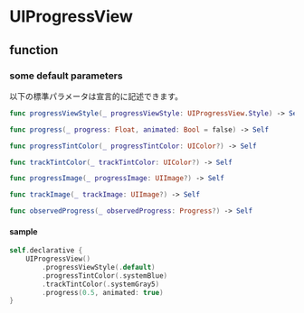 # UIProgressView

## function

### some default parameters

以下の標準パラメータは宣言的に記述できます。

```swift
func progressViewStyle(_ progressViewStyle: UIProgressView.Style) -> Self

func progress(_ progress: Float, animated: Bool = false) -> Self

func progressTintColor(_ progressTintColor: UIColor?) -> Self

func trackTintColor(_ trackTintColor: UIColor?) -> Self

func progressImage(_ progressImage: UIImage?) -> Self

func trackImage(_ trackImage: UIImage?) -> Self

func observedProgress(_ observedProgress: Progress?) -> Self
```

#### sample

```swift
self.declarative {
    UIProgressView()
        .progressViewStyle(.default)
        .progressTintColor(.systemBlue)
        .trackTintColor(.systemGray5)
        .progress(0.5, animated: true)
}
```
